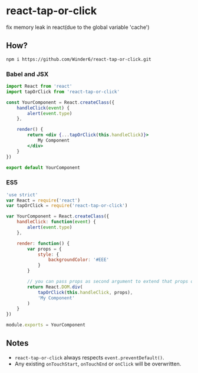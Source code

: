 # react-tap-or-click

fix memory leak in react(due to the global variable 'cache')

## How?

`npm i https://github.com/Winder6/react-tap-or-click.git`

### Babel and JSX

```jsx
import React from 'react'
import tapOrClick from 'react-tap-or-click'

const YourComponent = React.createClass({
    handleClick(event) {
        alert(event.type)
    },

    render() {
        return <div {...tapOrClick(this.handleClick)}>
            My Component
        </div>  
    }
})

export default YourComponent
```

### ES5

```js
'use strict'
var React = require('react')
var tapOrClick = require('react-tap-or-click')

var YourComponent = React.createClass({
    handleClick: function(event) {
        alert(event.type)
    },

    render: function() {
        var props = {
            style: {
                backgroundColor: '#EEE'
            }
        }

        // you can pass props as second argument to extend that props object
        return React.DOM.div(
            tapOrClick(this.handleClick, props),
            'My Component'
        )
    }
})

module.exports = YourComponent
```

## Notes

- `react-tap-or-click` always respects `event.preventDefault()`.
- Any existing `onTouchStart`, `onTouchEnd` or `onClick` will be overwritten.
